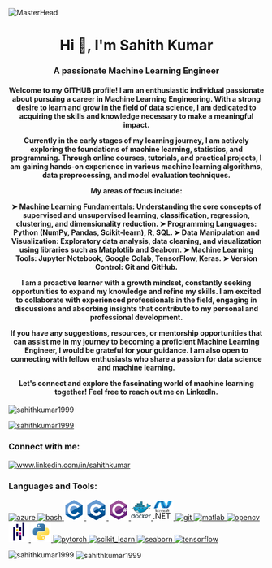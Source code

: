 ![MasterHead](https://media.licdn.com/dms/image/C4E12AQGN-Bl3C4TVcQ/article-cover_image-shrink_600_2000/0/1591087233077?e=1701907200&v=beta&t=Jr1HI54OdW9clHi4b-bfj8dq6zViVdLGRi-vOOn0jg4)
<h1 align="center">Hi 👋, I'm Sahith Kumar</h1>
<h3 align="center">A passionate Machine Learning Engineer</h3>
<h4 align="center">Welcome to my GITHUB profile! I am an enthusiastic individual passionate about pursuing a career in Machine Learning Engineering. With a strong desire to learn and grow in the field of data science, I am dedicated to acquiring the skills and knowledge necessary to make a meaningful impact.

Currently in the early stages of my learning journey, I am actively exploring the foundations of machine learning, statistics, and programming. Through online courses, tutorials, and practical projects, I am gaining hands-on experience in various machine learning algorithms, data preprocessing, and model evaluation techniques.

My areas of focus include:

➤ Machine Learning Fundamentals: Understanding the core concepts of supervised and unsupervised learning, classification, regression, clustering, and dimensionality reduction.
➤ Programming Languages: Python (NumPy, Pandas, Scikit-learn), R, SQL.
➤ Data Manipulation and Visualization: Exploratory data analysis, data cleaning, and visualization using libraries such as Matplotlib and Seaborn.
➤ Machine Learning Tools: Jupyter Notebook, Google Colab, TensorFlow, Keras.
➤ Version Control: Git and GitHub.

I am a proactive learner with a growth mindset, constantly seeking opportunities to expand my knowledge and refine my skills. I am excited to collaborate with experienced professionals in the field, engaging in discussions and absorbing insights that contribute to my personal and professional development.

If you have any suggestions, resources, or mentorship opportunities that can assist me in my journey to becoming a proficient Machine Learning Engineer, I would be grateful for your guidance. I am also open to connecting with fellow enthusiasts who share a passion for data science and machine learning.

Let's connect and explore the fascinating world of machine learning together! Feel free to reach out me on LinkedIn.</h4>

<p align="left"> <img src="https://komarev.com/ghpvc/?username=sahithkumar1999&label=Profile%20views&color=0e75b6&style=flat" alt="sahithkumar1999" /> </p>

<p align="left"> <a href="https://github.com/ryo-ma/github-profile-trophy"><img src="https://github-profile-trophy.vercel.app/?username=sahithkumar1999" alt="sahithkumar1999" /></a> </p>

<h3 align="left">Connect with me:</h3>
<p align="left">
<a href="https://linkedin.com/in/sahithkumar" target="blank"><img align="center" src="https://raw.githubusercontent.com/rahuldkjain/github-profile-readme-generator/master/src/images/icons/Social/linked-in-alt.svg" alt="www.linkedin.com/in/sahithkumar" height="30" width="40" /></a>
</p>

<h3 align="left">Languages and Tools:</h3>
<p align="left"> <a href="https://azure.microsoft.com/en-in/" target="_blank" rel="noreferrer"> <img src="https://www.vectorlogo.zone/logos/microsoft_azure/microsoft_azure-icon.svg" alt="azure" width="40" height="40"/> </a> <a href="https://www.gnu.org/software/bash/" target="_blank" rel="noreferrer"> <img src="https://www.vectorlogo.zone/logos/gnu_bash/gnu_bash-icon.svg" alt="bash" width="40" height="40"/> </a> <a href="https://www.cprogramming.com/" target="_blank" rel="noreferrer"> <img src="https://raw.githubusercontent.com/devicons/devicon/master/icons/c/c-original.svg" alt="c" width="40" height="40"/> </a> <a href="https://www.w3schools.com/cpp/" target="_blank" rel="noreferrer"> <img src="https://raw.githubusercontent.com/devicons/devicon/master/icons/cplusplus/cplusplus-original.svg" alt="cplusplus" width="40" height="40"/> </a> <a href="https://www.w3schools.com/cs/" target="_blank" rel="noreferrer"> <img src="https://raw.githubusercontent.com/devicons/devicon/master/icons/csharp/csharp-original.svg" alt="csharp" width="40" height="40"/> </a> <a href="https://www.docker.com/" target="_blank" rel="noreferrer"> <img src="https://raw.githubusercontent.com/devicons/devicon/master/icons/docker/docker-original-wordmark.svg" alt="docker" width="40" height="40"/> </a> <a href="https://dotnet.microsoft.com/" target="_blank" rel="noreferrer"> <img src="https://raw.githubusercontent.com/devicons/devicon/master/icons/dot-net/dot-net-original-wordmark.svg" alt="dotnet" width="40" height="40"/> </a> <a href="https://git-scm.com/" target="_blank" rel="noreferrer"> <img src="https://www.vectorlogo.zone/logos/git-scm/git-scm-icon.svg" alt="git" width="40" height="40"/> </a> <a href="https://www.mathworks.com/" target="_blank" rel="noreferrer"> <img src="https://upload.wikimedia.org/wikipedia/commons/2/21/Matlab_Logo.png" alt="matlab" width="40" height="40"/> </a> <a href="https://opencv.org/" target="_blank" rel="noreferrer"> <img src="https://www.vectorlogo.zone/logos/opencv/opencv-icon.svg" alt="opencv" width="40" height="40"/> </a> <a href="https://pandas.pydata.org/" target="_blank" rel="noreferrer"> <img src="https://raw.githubusercontent.com/devicons/devicon/2ae2a900d2f041da66e950e4d48052658d850630/icons/pandas/pandas-original.svg" alt="pandas" width="40" height="40"/> </a> <a href="https://www.python.org" target="_blank" rel="noreferrer"> <img src="https://raw.githubusercontent.com/devicons/devicon/master/icons/python/python-original.svg" alt="python" width="40" height="40"/> </a> <a href="https://pytorch.org/" target="_blank" rel="noreferrer"> <img src="https://www.vectorlogo.zone/logos/pytorch/pytorch-icon.svg" alt="pytorch" width="40" height="40"/> </a> <a href="https://scikit-learn.org/" target="_blank" rel="noreferrer"> <img src="https://upload.wikimedia.org/wikipedia/commons/0/05/Scikit_learn_logo_small.svg" alt="scikit_learn" width="40" height="40"/> </a> <a href="https://seaborn.pydata.org/" target="_blank" rel="noreferrer"> <img src="https://seaborn.pydata.org/_images/logo-mark-lightbg.svg" alt="seaborn" width="40" height="40"/> </a> <a href="https://www.tensorflow.org" target="_blank" rel="noreferrer"> <img src="https://www.vectorlogo.zone/logos/tensorflow/tensorflow-icon.svg" alt="tensorflow" width="40" height="40"/> </a> </p>

<p><img align="left" src="https://github-readme-stats.vercel.app/api/top-langs?username=sahithkumar1999&show_icons=true&locale=en&layout=compact" alt="sahithkumar1999" /></p>

<p>&nbsp;<img align="center" src="https://github-readme-stats.vercel.app/api?username=sahithkumar1999&show_icons=true&locale=en" alt="sahithkumar1999" /></p>

